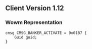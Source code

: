 ## Client Version 1.12

### Wowm Representation
```rust,ignore
cmsg CMSG_BANKER_ACTIVATE = 0x01B7 {
    Guid guid;    
}

```

